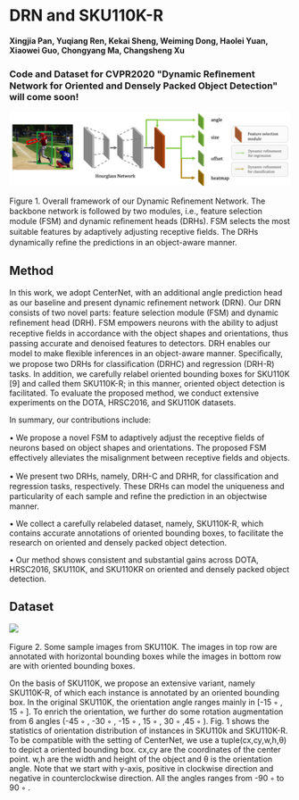 
# DRN and SKU110K-R
#### Xingjia Pan, Yuqiang Ren, Kekai Sheng, Weiming Dong, Haolei Yuan, Xiaowei Guo, Chongyang Ma, Changsheng Xu

### Code and Dataset for CVPR2020 "Dynamic Reﬁnement Network for Oriented and Densely Packed Object Detection" will come soon!

<img src="images/drn.png" width="1000">

Figure 1. Overall framework of our Dynamic Reﬁnement Network. The backbone network is followed by two modules, i.e., feature selection module (FSM) and dynamic reﬁnement heads (DRHs). FSM selects the most suitable features by adaptively adjusting receptive ﬁelds. The DRHs dynamically reﬁne the predictions in an object-aware manner.

## Method
In this work, we adopt CenterNet, with an additional angle prediction head as our baseline and present dynamic reﬁnement network (DRN). Our DRN consists of two novel parts: feature selection module (FSM) and dynamic reﬁnement head (DRH). FSM empowers neurons with the ability to adjust receptive ﬁelds in accordance with the object shapes and orientations, thus passing accurate and denoised features to detectors. DRH enables our model to make ﬂexible inferences in an object-aware manner. Speciﬁcally, we propose two DRHs for classiﬁcation (DRHC) and regression (DRH-R) tasks. In addition, we carefully relabel oriented bounding boxes for SKU110K [9] and called them SKU110K-R; in this manner, oriented object detection is facilitated. To evaluate the proposed method, we conduct extensive experiments on the DOTA, HRSC2016, and SKU110K datasets.

In summary, our contributions include:

• We propose a novel FSM to adaptively adjust the receptive ﬁelds of neurons based on object shapes and orientations. The proposed FSM effectively alleviates the misalignment between receptive ﬁelds and objects.

• We present two DRHs, namely, DRH-C and DRHR, for classiﬁcation and regression tasks, respectively. These DRHs can model the uniqueness and particularity of each sample and reﬁne the prediction in an objectwise manner.

• We collect a carefully relabeled dataset, namely, SKU110K-R, which contains accurate annotations of oriented bounding boxes, to facilitate the research on oriented and densely packed object detection.

• Our method shows consistent and substantial gains across DOTA, HRSC2016, SKU110K, and SKU110KR on oriented and densely packed object detection.

## Dataset
<img src="images/sku110k_r.png" width="1000">

Figure 2. Some sample images from SKU110K. The images in top row are annotated with horizontal bounding boxes while the images in bottom row are with oriented bounding boxes.

On the basis of SKU110K, we propose an extensive variant, namely SKU110K-R, of which each instance is annotated by an oriented bounding box. In the original SKU110K, the orientation angle ranges mainly in [-15 ◦ , 15 ◦ ]. To enrich the orientation, we further do some rotation augmentation from 6 angles (-45 ◦ , -30 ◦ , -15 ◦ , 15 ◦ , 30 ◦ ,45 ◦ ). Fig. 1 shows the statistics of orientation distribution of instances in SKU110k and SKU110K-R. To be compatible with the setting of CenterNet, we use a tuple(cx,cy,w,h,θ) to depict a oriented bounding box. cx,cy are the coordinates of the center point. w,h are the width and height of the object and θ is the orientation angle. Note that we start with y-axis, positive in clockwise direction and negative in counterclockwise direction. All the angles ranges from -90 ◦ to 90 ◦ .
